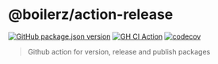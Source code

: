 # @boilerz/action-release

[![GitHub package.json version](https://img.shields.io/github/package-json/v/boilerz/action-release)](https://www.npmjs.com/package/@boilerz/action-release)
[![GH CI Action](https://github.com/boilerz/action-release/workflows/CI/badge.svg)](https://github.com/boilerz/action-release/actions?query=workflow:CI)
[![codecov](https://codecov.io/gh/boilerz/action-release/branch/master/graph/badge.svg)](https://codecov.io/gh/boilerz/action-release)

> Github action for version, release and publish packages
